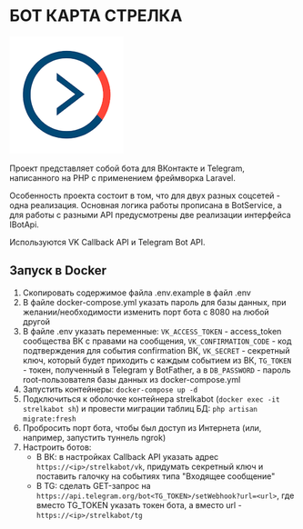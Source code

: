 # БОТ КАРТА СТРЕЛКА

![Стрелка](logo.png)

Проект представляет собой бота для ВКонтакте и Telegram, написанного на PHP с применением фреймворка Laravel.

Особенность проекта состоит в том, что для двух разных соцсетей - одна реализация. Основная логика работы прописана в BotService, а для работы с разными API предусмотрены две реализации интерфейса IBotApi.

Используются VK Callback API и Telegram Bot API.
## Запуск в Docker
1. Скопировать содержимое файла .env.example в файл .env
2. В файле docker-compose.yml указать пароль для базы данных, при желании/необходимости изменить порт бота с 8080 на любой другой
3. В файле .env указать переменные: `VK_ACCESS_TOKEN` - access_token сообщества ВК с правами на сообщения, `VK_CONFIRMATION_CODE` - код подтверждения для события confirmation ВК, `VK_SECRET` - секретный ключ, который будет приходить с каждым событием из ВК, `TG_TOKEN` - токен, полученный в Telegram у BotFather, а в `DB_PASSWORD` - пароль root-пользователя базы данных из docker-compose.yml
4. Запустить контейнеры: `docker-compose up -d`
5. Подключиться к оболочке контейнера strelkabot (`docker exec -it strelkabot sh`) и провести миграции таблиц БД: `php artisan migrate:fresh`
6. Пробросить порт бота, чтобы был доступ из Интернета (или, например, запустить туннель ngrok)
7. Настроить ботов:
   - В ВК: в настройках Callback API указать адрес `https://<ip>/strelkabot/vk`, придумать секретный ключ и поставить галочку на событиях типа "Входящее сообщение"
   - В TG: сделать GET-запрос на `https://api.telegram.org/bot<TG_TOKEN>/setWebhook?url=<url>`, где вместо TG_TOKEN указать токен бота, а вместо url - `https://<ip>/strelkabot/tg`
